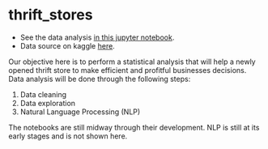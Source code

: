 # thrift_stores

 - See the data analysis [in this jupyter notebook](https://github.com/pedroafleite/thrift_stores/blob/master/thrift_store.ipynb).
 - Data source on kaggle [here](https://www.kaggle.com/mateuspgomes/brazil-thrift-stores-data).
 
Our objective here is to perform a statistical analysis that will help a newly opened thrift store to make efficient and profitful businesses decisions. Data analysis will be done through the following steps:

1. Data cleaning
2. Data exploration
3. Natural Language Processing (NLP)

The notebooks are still midway through their development. NLP is still at its early stages and is not shown here.
